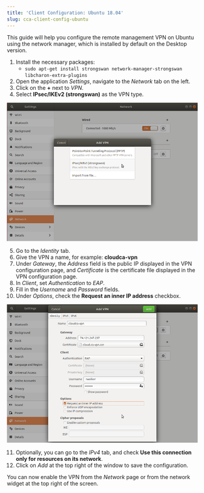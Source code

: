```yaml
---
title: 'Client Configuration: Ubuntu 18.04'
slug: cca-client-config-ubuntu
---
```


This guide will help you configure the remote management VPN on Ubuntu using the network manager, which is installed by default on the Desktop version.

1. Install the necessary packages:
   - `sudo apt-get install strongswan network-manager-strongswan libcharon-extra-plugins`
1. Open the application *Settings*, navigate to the *Network* tab on the left.
1. Click on the **+** next to *VPN*.
1. Select **IPsec/IKEv2 (strongswan)** as the VPN type.

![VPN selection dialogue](/assets/Lx-1-Strongswan.png)

5. Go to the *Identity* tab.
5. Give the VPN a name, for example: **cloudca-vpn**
5. Under *Gateway*, the *Address* field is the public IP displayed in the VPN configuration page, and *Certificate* is the certificate file displayed in the VPN configuration page.
5. In *Client*, set *Authentication* to *EAP*.
5. Fill in the *Username* and *Password* fields.
5. Under *Options*, check the **Request an inner IP address** checkbox.

![VPN configuration page](/assets/Lx-2-Request-internal.png)

11. Optionally, you can go to the *IPv4* tab, and check **Use this connection only for resources on its network**.
11. Click on *Add* at the top right of the window to save the configuration.


You can now enable the VPN from the *Network* page or from the network widget at the top right of the screen.
